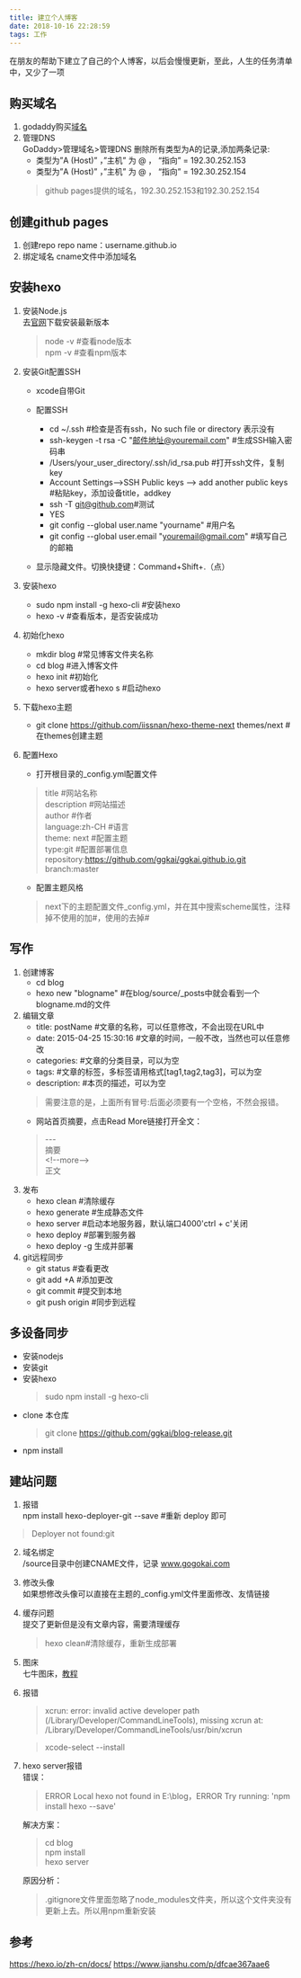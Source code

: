 ```yaml
---
title: 建立个人博客
date: 2018-10-16 22:28:59
tags: 工作
---
```

在朋友的帮助下建立了自己的个人博客，以后会慢慢更新，至此，人生的任务清单中，又少了一项
<!-- more -->
## 购买域名
1. godaddy购买[域名](https://sg.godaddy.com/zh)
2. 管理DNS  
GoDaddy>管理域名>管理DNS
删除所有类型为A的记录,添加两条记录:
   - 类型为”A (Host)” ，”主机” 为 @ ， “指向” = 192.30.252.153
   - 类型为”A (Host)” ，”主机” 为 @ ， “指向” = 192.30.252.154
   >github pages提供的域名，192.30.252.153和192.30.252.154

## 创建github pages
1. 创建repo
repo name：username.github.io
2. 绑定域名
cname文件中添加域名

## 安装hexo
1. 安装Node.js  
去[官网](https://nodejs.org)下载安装最新版本
   >node -v #查看node版本   
    npm -v #查看npm版本
2. 安装Git配置SSH
   - xcode自带Git
   - 配置SSH   
      - cd ~/.ssh #检查是否有ssh，No such file or directory 表示没有
      - ssh-keygen -t rsa -C "邮件地址@youremail.com" #生成SSH输入密码串
      - /Users/your_user_directory/.ssh/id_rsa.pub #打开ssh文件，复制key
      - Account Settings—>SSH Public keys —> add another public keys #粘贴key，添加设备title，addkey
      - ssh -T git@github.com#测试
      - YES
      - git config --global user.name "yourname" #用户名
      - git config --global user.email  "youremail@gmail.com" #填写自己的邮箱

    - 显示隐藏文件。切换快捷键：Command+Shift+.（点）

3. 安装hexo  
   - sudo npm install -g hexo-cli #安装hexo
   - hexo -v #查看版本，是否安装成功

4. 初始化hexo
   - mkdir blog #常见博客文件夹名称
   - cd blog #进入博客文件
   - hexo init #初始化
   - hexo server或者hexo s #启动hexo

5. 下载hexo主题
   - git clone https://github.com/iissnan/hexo-theme-next themes/next #在themes创建主题

6. 配置Hexo  
   - 打开根目录的_config.yml配置文件
   >title #网站名称  
    description #网站描述  
    author #作者  
    language:zh-CH #语言  
    theme: next #配置主题  
    type:git #配置部署信息  
    repository:https://github.com/ggkai/ggkai.github.io.git  
    branch:master

   - 配置主题风格
   >next下的主题配置文件_config.yml，并在其中搜索scheme属性，注释掉不使用的加#，使用的去掉#

## 写作
1. 创建博客
   - cd blog
   - hexo new "blogname" #在blog/source/_posts中就会看到一个blogname.md的文件
2. 编辑文章
   - title: postName #文章的名称，可以任意修改，不会出现在URL中
   - date: 2015-04-25 15:30:16 #文章的时间，一般不改，当然也可以任意修改
   - categories: #文章的分类目录，可以为空
   - tags: #文章的标签，多标签请用格式[tag1,tag2,tag3]，可以为空
   - description: #本页的描述，可以为空
   >需要注意的是，上面所有冒号:后面必须要有一个空格，不然会报错。
   - 网站首页摘要，点击Read More链接打开全文：
   >\---  
   摘要  
   \<!--more-->  
    正文
3. 发布
   - hexo clean #清除缓存
   - hexo generate #生成静态文件
   - hexo server #启动本地服务器，默认端口4000'ctrl + c'关闭
   - hexo deploy #部署到服务器
   - hexo deploy -g 生成并部署
4. git远程同步
   - git status #查看更改  
   - git add +A #添加更改  
   - git commit #提交到本地  
   - git push origin #同步到远程  

## 多设备同步
- 安装nodejs
- 安装git
- 安装hexo
   >sudo npm install -g hexo-cli
- clone 本仓库
   >git clone https://github.com/ggkai/blog-release.git
- npm install

## 建站问题
1. 报错  
npm install hexo-deployer-git --save #重新 deploy 即可
>Deployer not found:git  
2. 域名绑定  
/source目录中创建CNAME文件，记录 www.gogokai.com
3. 修改头像  
如果想修改头像可以直接在主题的_config.yml文件里面修改、友情链接
4. 缓存问题  
提交了更新但是没有文章内容，需要清理缓存
   >hexo clean#清除缓存，重新生成部署
5. 图床  
七牛图床，[教程](https://zhuanlan.zhihu.com/p/34747279)
6. 报错  
   >xcrun: error: invalid active developer path (/Library/Developer/CommandLineTools), missing xcrun at: /Library/Developer/CommandLineTools/usr/bin/xcrun

   >xcode-select --install
7. hexo server报错  
   错误：   
   >ERROR Local hexo not found in E:\blog，ERROR Try running: 'npm install hexo --save'

   解决方案：  
   >cd blog  
    npm install  
    hexo server  
   
   原因分析：
   >.gitignore文件里面忽略了node_modules文件夹，所以这个文件夹没有更新上去。所以用npm重新安装

## 参考
<https://hexo.io/zh-cn/docs/>
<https://www.jianshu.com/p/dfcae367aae6>

